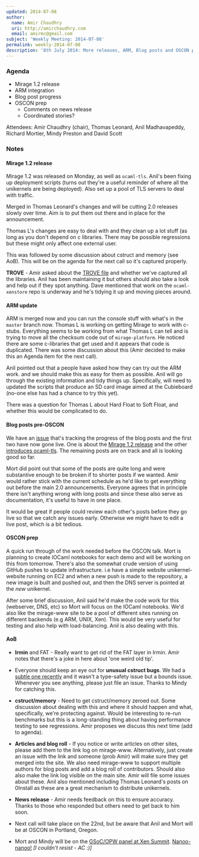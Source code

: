 ```yaml
---
updated: 2014-07-08
author:
  name: Amir Chaudhry
  uri: http://amirchaudhry.com
  email: amirmc@gmail.com
subject: 'Weekly Meeting: 2014-07-08'
permalink: weekly-2014-07-08
description: '8th July 2014: More releases, ARM, Blog posts and OSCON prep'
---
```


### Agenda ###

* Mirage 1.2 release
* ARM integration
* Blog post progress
* OSCON prep
  - Comments on news release
  - Coordinated stories?


Attendees: Amir Chaudhry (chair), Thomas Leonard, Anil Madhavapeddy,
Richard Mortier, Mindy Preston and David Scott 


### Notes ###

#### Mirage 1.2 release ####

Mirage 1.2 was released on Monday, as well as `ocaml-tls`. Anil's been
fixing up deployment scripts (turns out they're a useful reminder of where
all the unikernels are being deployed). Also set up a pool of TLS servers to
deal with traffic.

Merged in Thomas Leonard's changes and will be cutting 2.0 releases slowly
over time. Aim is to put them out there and in place for the announcement.

Thomas L's changes are easy to deal with and they clean up a lot stuff (as
long as you don't depend on c libraries. There may be possible regressions
but these might only affect one external user. 

This was followed by some discussion about cstruct and memory (see AoB).
This will be on the agenda for the next call so it's captured properly.

**TROVE** - Amir asked about the [TROVE file][mir-trove] and whether we've
captured all the libraries. Anil has been maintaining it but others should
also take a look and help out if they spot anything. Dave mentioned that
work on the `ocaml-xenstore` repo is underway and he's tidying it up and
moving pieces around.

[mir-trove]: https://github.com/mirage/mirage-www/blob/master/TROVE


#### ARM update ####

ARM is merged now and you can run the console stuff with what's in the
`master` branch now. Thomas L is working on getting Mirage to work with
c-stubs. Everything seems to be working from what Thomas L can tell and is
trying to move all the checksum code out of `mirage-platform`. He noticed
there are some c-libraries that get used and it appears that code is
duplicated. There was some discussion about this (Amir decided to make this
an Agenda item for the next call).

Anil pointed out that a people have asked how they can try out the ARM work.
and we should make this as easy for them as possible. Anil will go through
the existing information and tidy things up.  Specifically, will need to
updated the scripts that produce an SD card image aimed at the Cubieboard
(no-one else has had a chance to try this yet). 

There was a question for Thomas L about Hard Float to Soft Float, and
whether this would be complicated to do.


#### Blog posts pre-OSCON ####

We have an [issue][] that's tracking the progress of the blog posts and the
first two have now gone live. One is about the [Mirage 1.2 release][1.2] and
the other [introduces ocaml-tls][intro-tls].  The remaining posts are on
track and all is looking good so far.

Mort did point out that some of the posts are quite long and were
substantive enough to be broken if to shorter posts if we wanted. Amir would
rather stick with the current schedule as he'd like to get everything out
before the main 2.0 announcements. Everyone agrees that in principle there
isn't anything wrong with long posts and since these also serve as
documentation, it's useful to have in one place.

It would be great if people could review each other's posts before they go
live so that we catch any issues early. Otherwise we might have to edit a
live post, which is a bit tedious.

[issue]: https://github.com/mirage/mirage/issues/257
[1.2]: https://mirage.io/blog/mirage-1.2-released
[intro-tls]: https://mirage.io/blog/introducing-ocaml-tls


#### OSCON prep ####

A quick run through of the work needed before the OSCON talk. Mort is
planning to create IOCaml notebooks for each demo and will be working on
this from tomorrow. There's also the somewhat crude version of using GitHub
pushes to update infrastructure. i.e have a simple website unikernel-website
running on EC2 and when a new push is made to the repository, a new image is
built and pushed out, and then the DNS server is pointed at the *new*
unikernel.

After some brief discussion, Anil said he'd make the code work for this
(webserver, DNS, etc) so Mort will focus on the IOCaml notebooks. We'd also
like the mirage-www site to be a pool of different sites running on
different backends (e.g ARM, UNIX, Xen). This would be very useful for
testing and also help with load-balancing. Anil is also dealing with this.


#### AoB ####

- **Irmin** and FAT - Really want to get rid of the FAT layer in Irmin. Amir
notes that there's a joke in here about 'one weird old tip'.

- Everyone should keep an eye out for **unusual cstruct bugs**. We had a
[subtle one recently][bounds-bug] and it wasn't a type-safety issue but a
bounds issue. Whenever you see anything, please just file an issue.
Thanks to Mindy for catching this.

- **cstruct/memory** - Need to get cstruct/memory zeroed out. Some discussion
about dealing with this and where it should happen and what, specifically,
we're protecting against. Would be interesting to re-run benchmarks but this
is a long-standing thing about having performance testing to see regressions.
Amir proposes we discuss this next time (add to agenda).

- **Articles and blog roll** - If you notice or write articles on other
sites, please add them to the link log on mirage-www. Alternatively,
just create an issue with the link and someone (prob Amir) will make sure
they get merged into the site. We also need mirage-www to support multiple
authors for blog posts and add a blog roll of contributors. Should also also
make the link log visible on the main site. Amir will file some issues about
these. Anil also mentioned including Thomas Leonard's posts on 0Install as
these are a great mechanism to distribute unikernels. 

- **News release** - Amir needs feedback on this to ensure accuracy.
Thanks to those who responded but others need to get back to him soon.

- Next call will take place on the 22nd, but be aware that Anil and Mort
will be at OSCON in Portland, Oregon.  

- Mort and Mindy will be on the [GSoC/OPW panel at Xen Summit][opw-panel].
[Nanoo-nanoo!][nanoo] *\[I couldn't resist - AC :)\]*

[bounds-bug]: https://github.com/mirage/mirage-tcpip/issues/56
[opw-panel]: http://sched.co/1nnPP3B
[nanoo]: http://www.youtube.com/watch?v=EbEBErvW-Uc

